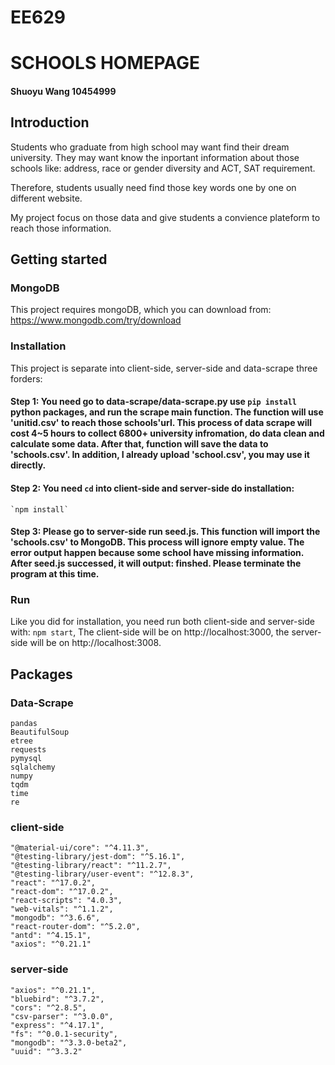 # EE629
# SCHOOLS HOMEPAGE
#### Shuoyu Wang 10454999

## Introduction
Students who graduate from high school may want find their dream university. They may want know the inportant information about those schools like: address, race or gender diversity and ACT, SAT requirement.

Therefore, students usually need find those key words one by one on different website.

My project focus on those data and give students a convience plateform to reach those information.

## Getting started
### MongoDB
This project requires mongoDB, which you can download from: https://www.mongodb.com/try/download
### Installation
This project is separate into client-side, server-side and data-scrape three forders:
#### Step 1: You need go to data-scrape/data-scrape.py use `pip install` python packages, and run the scrape main function. The function will use 'unitid.csv' to reach those schools'url. This process of data scrape will cost 4~5 hours to collect 6800+ university infromation, do data clean and calculate some data. After that, function will save the data to 'schools.csv'. In addition, I already upload 'school.csv', you may use it directly.
#### Step 2: You need `cd` into client-side and server-side do installation:  
    `npm install`
#### Step 3: Please go to server-side run seed.js.  This function will import the 'schools.csv' to MongoDB. This process will ignore empty value.  The error output happen because some school have missing information. After seed.js successed, it will output: finshed. Please terminate the program at this time.

### Run
Like you did for installation, you need run both client-side and server-side with:
`npm start`,
The client-side will be on http://localhost:3000, the server-side will be on http://localhost:3008.

## Packages
### Data-Scrape
    pandas
    BeautifulSoup
    etree
    requests
    pymysql
    sqlalchemy
    numpy 
    tqdm
    time
    re
### client-side
    "@material-ui/core": "^4.11.3",
    "@testing-library/jest-dom": "^5.16.1",
    "@testing-library/react": "^11.2.7",
    "@testing-library/user-event": "^12.8.3",
    "react": "^17.0.2",
    "react-dom": "^17.0.2",
    "react-scripts": "4.0.3",
    "web-vitals": "^1.1.2",
    "mongodb": "^3.6.6",
    "react-router-dom": "^5.2.0",
    "antd": "^4.15.1",
    "axios": "^0.21.1"
### server-side
    "axios": "^0.21.1",
    "bluebird": "^3.7.2",
    "cors": "^2.8.5",
    "csv-parser": "^3.0.0",
    "express": "^4.17.1",
    "fs": "^0.0.1-security",
    "mongodb": "^3.3.0-beta2",
    "uuid": "^3.3.2"

